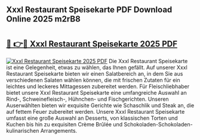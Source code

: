 ## Xxxl Restaurant Speisekarte PDF Download Online 2025 m2rB8

# <h2><a href="http://gc8jjw.nevu.top/?p=Xxxl+Restaurant+Speisekarte">🔗 👉🔴 Xxxl Restaurant Speisekarte 2025 PDF</a></h2>

[![Xxxl Restaurant Speisekarte 2025 PDF](https://i.imgur.com/dBaPXMq.png)](http://gc8jjw.nevu.top/?p=Xxxl+Restaurant+Speisekarte)
Die Xxxl Restaurant Speisekarte ist eine Gelegenheit, etwas zu wählen, das Ihnen gefällt. Auf unserer Xxxl Restaurant Speisekarte bieten wir einen Salatbereich an, in dem Sie aus verschiedenen Salaten wählen können, die mit frischen Zutaten für ein leichtes und leckeres Mittagessen zubereitet werden. Für Fleischliebhaber bietet unsere Xxxl Restaurant Speisekarte eine umfangreiche Auswahl an Rind-, Schweinefleisch-, Hühnchen- und Fischgerichten. Unseren Auserwählten bieten wir exquisite Gerichte wie Schaschlik und Steak an, die auf fettem Feuer zubereitet werden. Unsere Xxxl Restaurant Speisekarte umfasst eine große Auswahl an Desserts, von klassischen Torten und Kuchen bis hin zu exquisiten Crème Brûlée und Schokoladen-Schokoladen-kulinarischen Arrangements.
